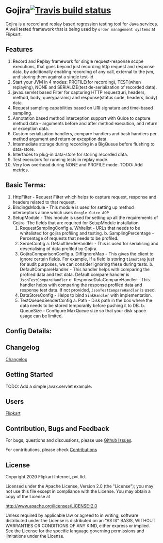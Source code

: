 # Gojira[![Travis build status](https://travis-ci.org/flipkart-incubator/gojira.svg?branch=master)](https://travis-ci.org/flipkart-incubator/gojira) 
Gojira is a record and replay based regression testing tool for Java services. A well tested framework that is being used by `order management systems` at Flipkart.  

## Features
1. Record and Replay framework for single request-response scope executions, that goes beyond just recording http request and response data, by additionally enabling recording of any call, external to the jvm, and storing them against a single test-id.
2. Start your JVM in 4 modes: PROFILE(for recording), TEST(when replaying), NONE and SERIALIZE(test de-serialization of recorded data).
3. javax.servlet based Filter for capturing HTTP request(uri, headers, method, body, queryparams) and response(status code, headers, body) data.
4. Request sampling capabilities based on URI signature and time-based sampling.
5. Annotation based method interception support with Guice to capture method data - arguments before and after method execution, and return or exception data.
6. Custom serialization handlers, compare handlers and hash handlers per method argument and return or exception data.
7. Intermediate storage during recording in a BigQueue before flushing to data-store.
6. Interfaces to plug-in data-store for storing recorded data.
8. Test executors for running tests in replay mode.
9. Very low overhead during NONE and PROFILE mode. TODO: Add metrics.

## Basic Terms:

1. HttpFilter - Request Filter which helps to capture request, response and headers related to that request. 
2. BindingsModule - This module is used for setting up method interceptors alone which uses `Google Guice AOP`
3. SetupModule -  This module is used for setting up all the requirements of Gojira. The fields that are required for SetupModule installation
   1. RequestSamplingConfig
      a. Whitelist - URLs that needs to be whitelisted for gojira profiling and testing.
      b. SamplingPercentage - Percentage of requests that needs to be profiled. 
   2. SerdeConfig
      a. DefaultSerdeHandler - This is used for serialising and deserialising of data profiled by Gojira. 
   3. GojiraComparisonConfig
      a. DiffIgnoreMap - This gives the client to ignore certain fields. For example, If a field is storing `timestamp` just for audit purposes, we can consider ignoring these during tests.
      b. DefaultCompareHandler - This handler helps with comparing the profiled data and test data. Default compare handler is `JsonTestCompareHandler`
      c. ResponseDataCompareHandler - This handler helps with comparing the response profiled data and response test data. If not provided, `JsonTestCompareHandler` is used. 
   4. DataStoreConfig - Helps to bind `SinkHandler` with implementation.
   5. TestQueuedSenderConfig
      a. Path - Disk path in the box where the data needs to be stored temporarily before pushing it to DB.
      b. QueueSize - Configure MaxQueue size so that your disk space usage can be limited.


## Config Details: 




## Changelog
[Changelog](https://github.com/flipkart-incubator/gojira/blob/initial-commit/CHANGELOG.md)

## Getting Started
TODO: Add a simple javax.servlet example. 

## Users
[Flipkart](http://www.flipkart.com)

## Contribution, Bugs and Feedback
For bugs, questions and discussions, please use [Github Issues](https://github.com/flipkart-incubator/gojira/issues).

For contributions, please check [Contributions](https://github.com/flipkart-incubator/gojira/blob/initial-commit/CONTRIBUTING.md)

## License
Copyright 2020 Flipkart Internet, pvt ltd.

Licensed under the Apache License, Version 2.0 (the "License");
you may not use this file except in compliance with the License.
You may obtain a copy of the License at

http://www.apache.org/licenses/LICENSE-2.0

Unless required by applicable law or agreed to in writing, software distributed under the License is distributed on an "AS IS" BASIS, WITHOUT WARRANTIES OR CONDITIONS OF ANY KIND, either express or implied. See the License for the specific language governing permissions and limitations under the License.
